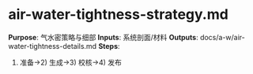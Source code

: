 # air-water-tightness-strategy.md

**Purpose**: 气水密策略与细部
**Inputs**: 系统剖面/材料
**Outputs**: docs/a-w/air-water-tightness-details.md
**Steps**:

1. 准备→2) 生成→3) 校核→4) 发布
